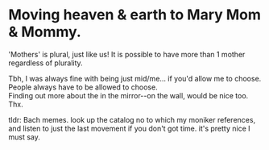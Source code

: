 # Moving heaven & earth to Mary Mom & Mommy.  
'Mothers' is plural, just like us! It is possible to have more than 1 mother regardless of plurality.

Tbh, I was always fine with being just mid/me… if you'd allow me to choose. People always have to be allowed to choose.  
Finding out more about the in the mirror--on the wall, would be nice too. Thx.

tldr: Bach memes. look up the catalog no to which my moniker references, and listen to just the last movement if you don't got time. it's pretty nice I must say.
